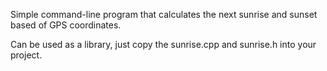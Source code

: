 Simple command-line program that calculates the next sunrise and sunset based of GPS coordinates.

Can be used as a library, just copy the sunrise.cpp and sunrise.h into your project.
